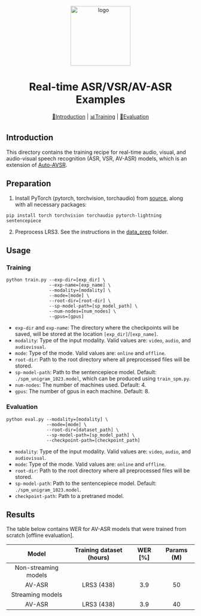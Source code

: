 <p align="center"><img width="160" src="https://download.pytorch.org/torchaudio/doc-assets/avsr/lip_white.png" alt="logo"></p>
<h1 align="center">Real-time ASR/VSR/AV-ASR Examples</h1>

<div align="center">

[📘Introduction](#introduction) |
[📊Training](#Training) |
[🔮Evaluation](#Evaluation)
</div>

## Introduction

This directory contains the training recipe for real-time audio, visual, and audio-visual speech recognition (ASR, VSR, AV-ASR) models, which is an extension of [Auto-AVSR](https://arxiv.org/abs/2303.14307).

## Preparation

1. Install PyTorch (pytorch, torchvision, torchaudio) from [source](https://pytorch.org/get-started/), along with all necessary packages:

```Shell
pip install torch torchvision torchaudio pytorch-lightning sentencepiece
```

2. Preprocess LRS3. See the instructions in the [data_prep](./data_prep) folder.

## Usage

### Training

```Shell
python train.py --exp-dir=[exp_dir] \
                --exp-name=[exp_name] \
                --modality=[modality] \
                --mode=[mode] \
                --root-dir=[root-dir] \
                --sp-model-path=[sp_model_path] \
                --num-nodes=[num_nodes] \
                --gpus=[gpus]
```

- `exp-dir` and `exp-name`: The directory where the checkpoints will be saved, will be stored at the location `[exp_dir]`/`[exp_name]`.
- `modality`: Type of the input modality. Valid values are: `video`, `audio`, and `audiovisual`.
- `mode`: Type of the mode. Valid values are: `online` and `offline`.
- `root-dir`: Path to the root directory where all preprocessed files will be stored.
- `sp-model-path`: Path to the sentencepiece model. Default: `./spm_unigram_1023.model`, which can be produced using `train_spm.py`.
- `num-nodes`: The number of machines used. Default: 4.
- `gpus`: The number of gpus in each machine. Default: 8.

### Evaluation

```Shell
python eval.py --modality=[modality] \
               --mode=[mode] \
               --root-dir=[dataset_path] \
               --sp-model-path=[sp_model_path] \
               --checkpoint-path=[checkpoint_path]
```

- `modality`: Type of the input modality. Valid values are: `video`, `audio`, and `audiovisual`.
- `mode`: Type of the mode. Valid values are: `online` and `offline`.
- `root-dir`: Path to the root directory where all preprocessed files will be stored.
- `sp-model-path`: Path to the sentencepiece model. Default: `./spm_unigram_1023.model`.
- `checkpoint-path`: Path to a pretraned model.

## Results

The table below contains WER for AV-ASR models that were trained from scratch [offline evaluation].

|         Model        | Training dataset (hours) | WER [%] | Params (M) |
|:--------------------:|:------------------------:|:-------:|:----------:|
| Non-streaming models |                          |         |            |
|        AV-ASR        |        LRS3 (438)        |   3.9   |     50     |
|  Streaming models    |                          |         |            |
|        AV-ASR        |        LRS3 (438)        |   3.9   |     40     |

